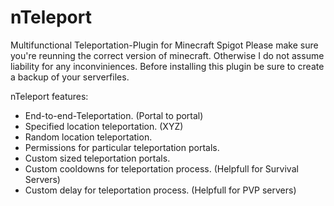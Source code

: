 # nTeleport
Multifunctional Teleportation-Plugin for Minecraft Spigot
Please make sure you're reunning the correct version of minecraft. 
Otherwise I do not assume liability for any inconviniences.
Before installing this plugin be sure to create a backup of your serverfiles.

nTeleport features:

- End-to-end-Teleportation. (Portal to portal)
- Specified location teleportation. (XYZ)
- Random location teleportation.
- Permissions for particular teleportation portals.
- Custom sized teleportation portals.
- Custom cooldowns for teleportation process. (Helpfull for Survival Servers)
- Custom delay for teleportation process. (Helpfull for PVP servers)
